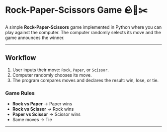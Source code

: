 # Rock-Paper-Scissors Game 🪨📄✂️

A simple **Rock-Paper-Scissors** game implemented in Python where you can play against the computer. The computer randomly selects its move and the game announces the winner.

---

## Workflow

1. User inputs their move: `Rock`, `Paper`, or `Scissor`.
2. Computer randomly chooses its move.
3. The program compares moves and declares the result: win, lose, or tie.

### Game Rules

- **Rock vs Paper** → Paper wins  
- **Rock vs Scissor** → Rock wins  
- **Paper vs Scissor** → Scissor wins  
- Same moves → Tie

---



